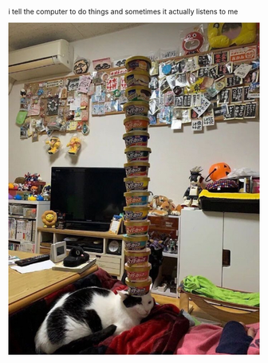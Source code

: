 i tell the computer to do things and sometimes it actually listens to me
<!--START_SECTION:update_image-->
<img src=https://raw.githubusercontent.com/sneakykestrel/sneakykestrel/main/.github/images/tower-of-babel.png height="" width="" align=left alt=kitty />
<!--END_SECTION:update_image-->

